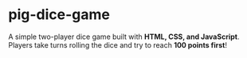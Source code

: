 # pig-dice-game
A simple two-player dice game built with **HTML, CSS, and JavaScript**.   Players take turns rolling the dice and try to reach **100 points first**! 
